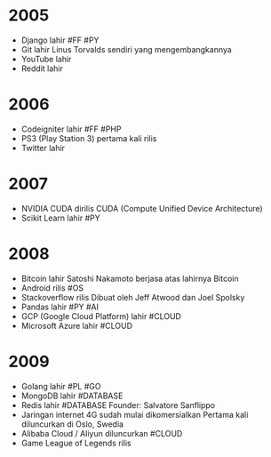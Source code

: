 # 2005
- Django lahir #FF #PY
- Git lahir
	Linus Torvalds sendiri yang mengembangkannya
- YouTube lahir
- Reddit lahir
# 2006
- Codeigniter lahir #FF #PHP
- PS3 (Play Station 3) pertama kali rilis
- Twitter lahir
# 2007
- NVIDIA CUDA dirilis
  CUDA (Compute Unified Device Architecture)
- Scikit Learn lahir #PY
# 2008
- Bitcoin lahir
	Satoshi Nakamoto berjasa atas lahirnya Bitcoin
- Android rilis #OS
- Stackoverflow rilis
	Dibuat oleh Jeff Atwood dan Joel Spolsky
- Pandas lahir #PY #AI
- GCP (Google Cloud Platform) lahir #CLOUD
- Microsoft Azure lahir #CLOUD
# 2009
- Golang lahir #PL #GO
- MongoDB lahir #DATABASE
- Redis lahir #DATABASE 
	Founder: Salvatore Sanflippo
- Jaringan internet 4G sudah mulai dikomersialkan
	Pertama kali diluncurkan di Oslo, Swedia
- Alibaba Cloud / Aliyun diluncurkan #CLOUD
- Game League of Legends rilis
